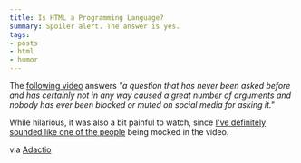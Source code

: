 ```yaml
---
title: Is HTML a Programming Language?
summary: Spoiler alert. The answer is yes.
tags:
- posts
- html
- humor
---
```


The [following video](https://briefs.video/videos/is-html-a-programming-language/) answers _"a question that has never been asked before and has certainly not in any way caused a great number of arguments and nobody has ever been blocked or muted on social media for asking it."_

While hilarious, it was also a bit painful to watch, since [I've definitely sounded like one of the people](https://yarocruz.netlify.app/posts/html-and-css-is-a-language-can-you-read/) being mocked in the video.  

via [Adactio](https://adactio.com/links)
